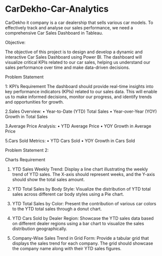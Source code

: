 # CarDekho-Car-Analytics

CarDekho it company is a car dealership that sells various car models. To effectively track and analyse our sales performance, we need a comprehensive Car Sales Dashboard in Tableau. 

Objective: 
  
  The objective of this project is to design and develop a dynamic and interactive Car Sales Dashboard using Power BI. The dashboard will visualize critical KPIs related to our car sales, helping us understand 
  our sales performance over time and make data-driven decisions.
  
Problem Statement

1: KPI’s Requirement
   The dashboard should provide real-time insights into key performance indicators (KPIs) related to our sales data. This will enable us to make informed decisions, monitor our progress, and identify trends and 
   opportunities for growth.

2.Sales Overview:
•	Year-to-Date (YTD) Total Sales
•	Year-over-Year (YOY) Growth in Total Sales

3.Average Price Analysis:
•	YTD Average Price
•	YOY Growth in Average Price

5.Cars Sold Metrics:
•	YTD Cars Sold
•	YOY Growth in Cars Sold



Problem Statement 2:

Charts Requirement

1.	YTD Sales Weekly Trend: Display a line chart illustrating the weekly trend of YTD sales. The X-axis should represent weeks, and the Y-axis should show the total sales amount.
   
2.	YTD Total Sales by Body Style: Visualize the distribution of YTD total sales across different car body styles using a Pie chart.
   
3.	YTD Total Sales by Color: Present the contribution of various car colors to the YTD total sales through a donut chart.

4.	YTD Cars Sold by Dealer Region: Showcase the YTD sales data based on different dealer regions using a bar chart to visualize the sales distribution geographically.

5.	Company-Wise Sales Trend in Grid Form: Provide a tabular grid that displays the sales trend for each company. The grid should showcase the company name along with their YTD sales figures.

